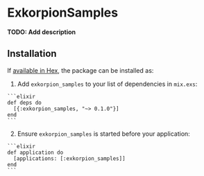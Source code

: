 # ExkorpionSamples

**TODO: Add description**

## Installation

If [available in Hex](https://hex.pm/docs/publish), the package can be installed as:

  1. Add `exkorpion_samples` to your list of dependencies in `mix.exs`:

    ```elixir
    def deps do
      [{:exkorpion_samples, "~> 0.1.0"}]
    end
    ```

  2. Ensure `exkorpion_samples` is started before your application:

    ```elixir
    def application do
      [applications: [:exkorpion_samples]]
    end
    ```

